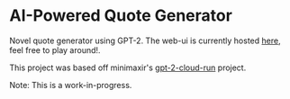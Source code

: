 # AI-Powered Quote Generator
Novel quote generator using GPT-2. The web-ui is currently hosted [here](https://gpt2-quote.appspot.com/), feel free to play around!.

This project was based off minimaxir's [gpt-2-cloud-run](https://github.com/minimaxir/gpt-2-cloud-run) project.

Note: This is a work-in-progress.
